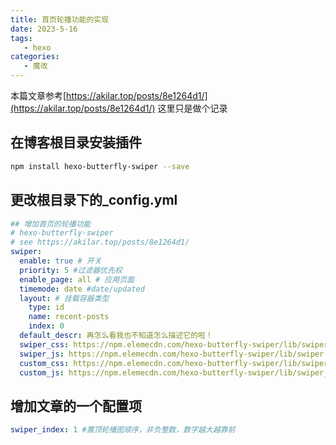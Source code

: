 ```yaml
---
title: 首页轮播功能的实现
date: 2023-5-16
tags:
   - hexo
categories:
   - 魔改
---
```



本篇文章参考[https://akilar.top/posts/8e1264d1/](https://akilar.top/posts/8e1264d1/)
这里只是做个记录

## 在博客根目录安装插件
```sh
npm install hexo-butterfly-swiper --save
```

## 更改根目录下的_config.yml
```yaml
## 增加首页的轮播功能
# hexo-butterfly-swiper
# see https://akilar.top/posts/8e1264d1/
swiper:
  enable: true # 开关
  priority: 5 #过滤器优先权
  enable_page: all # 应用页面
  timemode: date #date/updated
  layout: # 挂载容器类型
    type: id
    name: recent-posts
    index: 0
  default_descr: 再怎么看我也不知道怎么描述它的啦！
  swiper_css: https://npm.elemecdn.com/hexo-butterfly-swiper/lib/swiper.min.css #swiper css依赖
  swiper_js: https://npm.elemecdn.com/hexo-butterfly-swiper/lib/swiper.min.js #swiper js依赖
  custom_css: https://npm.elemecdn.com/hexo-butterfly-swiper/lib/swiperstyle.css # 适配主题样式补丁
  custom_js: https://npm.elemecdn.com/hexo-butterfly-swiper/lib/swiper_init.js # swiper初始化方法
```

## 增加文章的一个配置项
```yaml
swiper_index: 1 #置顶轮播图顺序，非负整数，数字越大越靠前
```
